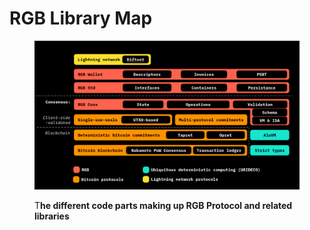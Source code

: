 # RGB Library Map

<div data-full-width="true">

<figure><img src="../.gitbook/assets/image (2).png" alt=""><figcaption><p>T<strong>he different code parts making up RGB Protocol and related libraries</strong></p></figcaption></figure>

</div>
